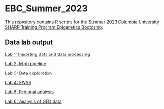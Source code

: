 # EBC_Summer_2023

This repository contains R scripts for the <a href="https://www.publichealth.columbia.edu/research/programs/precision-prevention/sharp-training-program/epigenetics">Summer 2023 Columbia University SHARP Training Program Epigenetics Bootcamp</a>.

## Data lab output

<a href="https://annebozack.github.io/EBC_Summer_2023/markdown/meth01_process_data.html">Lab 1: Importing data and data processing</a> 

<a href="https://annebozack.github.io/EBC_Summer_2023/markdown/meth02_minfi_pipeline.html">Lab 2: Minfi pipeline</a> 

<a href="https://annebozack.github.io/EBC_Summer_2023/markdown/meth03_exploration.html">Lab 3: Data exploration</a> 

<a href="https://annebozack.github.io/EBC_Summer_2023/markdown/meth04_analyze_data.html">Lab 4: EWAS</a> 

<a href="https://annebozack.github.io/EBC_Summer_2023/markdown/meth05_regional_analysis.html">Lab 5: Regional analysis</a> 

<a href="https://annebozack.github.io/EBC_Summer_2023/markdown/meth06_GEOanalysis.html">Lab 6: Analysis of GEO data</a> 
